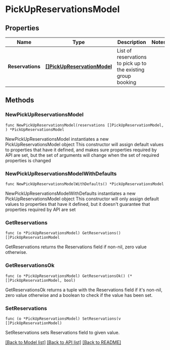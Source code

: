 # PickUpReservationsModel

## Properties

Name | Type | Description | Notes
------------ | ------------- | ------------- | -------------
**Reservations** | [**[]PickUpReservationModel**](PickUpReservationModel.md) | List of reservations to pick up to the existing group booking | 

## Methods

### NewPickUpReservationsModel

`func NewPickUpReservationsModel(reservations []PickUpReservationModel, ) *PickUpReservationsModel`

NewPickUpReservationsModel instantiates a new PickUpReservationsModel object
This constructor will assign default values to properties that have it defined,
and makes sure properties required by API are set, but the set of arguments
will change when the set of required properties is changed

### NewPickUpReservationsModelWithDefaults

`func NewPickUpReservationsModelWithDefaults() *PickUpReservationsModel`

NewPickUpReservationsModelWithDefaults instantiates a new PickUpReservationsModel object
This constructor will only assign default values to properties that have it defined,
but it doesn't guarantee that properties required by API are set

### GetReservations

`func (o *PickUpReservationsModel) GetReservations() []PickUpReservationModel`

GetReservations returns the Reservations field if non-nil, zero value otherwise.

### GetReservationsOk

`func (o *PickUpReservationsModel) GetReservationsOk() (*[]PickUpReservationModel, bool)`

GetReservationsOk returns a tuple with the Reservations field if it's non-nil, zero value otherwise
and a boolean to check if the value has been set.

### SetReservations

`func (o *PickUpReservationsModel) SetReservations(v []PickUpReservationModel)`

SetReservations sets Reservations field to given value.



[[Back to Model list]](../README.md#documentation-for-models) [[Back to API list]](../README.md#documentation-for-api-endpoints) [[Back to README]](../README.md)


